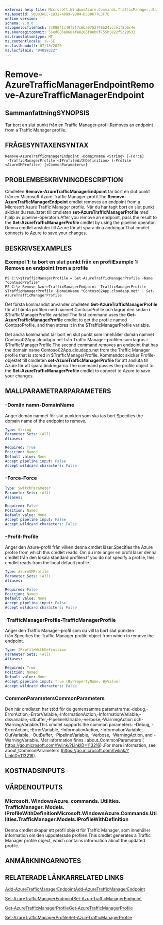 ```yaml
---
external help file: Microsoft.WindowsAzure.Commands.TrafficManager.dll-Help.xml
ms.assetid: 50B83AEC-1B32-4089-9804-D388677C3F7E
online version: ''
schema: 2.0.0
ms.openlocfilehash: 7388841c48f2f7c6ba0752748b245cce1f8b5c4e
ms.sourcegitcommit: 56ed085a868afa8263f8eb0f755b5822f5c29532
ms.translationtype: MT
ms.contentlocale: sv-SE
ms.lasthandoff: 07/18/2020
ms.locfileid: "94099322"
---
```

# <span data-ttu-id="5c66f-101">Remove-AzureTrafficManagerEndpoint</span><span class="sxs-lookup"><span data-stu-id="5c66f-101">Remove-AzureTrafficManagerEndpoint</span></span>

## <span data-ttu-id="5c66f-102">Sammanfattning</span><span class="sxs-lookup"><span data-stu-id="5c66f-102">SYNOPSIS</span></span>
<span data-ttu-id="5c66f-103">Tar bort en slut punkt från en Traffic Manager-profil.</span><span class="sxs-lookup"><span data-stu-id="5c66f-103">Removes an endpoint from a Traffic Manager profile.</span></span>

## <span data-ttu-id="5c66f-104">FRÅGESYNTAXEN</span><span class="sxs-lookup"><span data-stu-id="5c66f-104">SYNTAX</span></span>

```
Remove-AzureTrafficManagerEndpoint -DomainName <String> [-Force]
 -TrafficManagerProfile <IProfileWithDefinition> [-Profile <AzureSMProfile>] [<CommonParameters>]
```

## <span data-ttu-id="5c66f-105">PROBLEMBESKRIVNING</span><span class="sxs-lookup"><span data-stu-id="5c66f-105">DESCRIPTION</span></span>
<span data-ttu-id="5c66f-106">Cmdleten **Remove-AzureTrafficManagerEndpoint** tar bort en slut punkt från en Microsoft Azure Traffic Manager-profil.</span><span class="sxs-lookup"><span data-stu-id="5c66f-106">The **Remove-AzureTrafficManagerEndpoint** cmdlet removes an endpoint from a Microsoft Azure Traffic Manager profile.</span></span>
<span data-ttu-id="5c66f-107">När du har tagit bort en slut punkt skickar du resultatet till cmdleten **set-AzureTrafficManagerProfile** med hjälp av pipeline-operatorn.</span><span class="sxs-lookup"><span data-stu-id="5c66f-107">After you remove an endpoint, pass the result to the **Set-AzureTrafficManagerProfile** cmdlet by using the pipeline operator.</span></span>
<span data-ttu-id="5c66f-108">Denna cmdlet ansluter till Azure för att spara dina ändringar.</span><span class="sxs-lookup"><span data-stu-id="5c66f-108">That cmdlet connects to Azure to save your changes.</span></span>

## <span data-ttu-id="5c66f-109">BESKRIVS</span><span class="sxs-lookup"><span data-stu-id="5c66f-109">EXAMPLES</span></span>

### <span data-ttu-id="5c66f-110">Exempel 1: ta bort en slut punkt från en profil</span><span class="sxs-lookup"><span data-stu-id="5c66f-110">Example 1: Remove an endpoint from a profile</span></span>
```
PS C:\>$TrafficManagerProfile = Get-AzureTrafficManagerProfile -Name "ContosoProfile"
PS C:\> Remove-AzureTrafficManagerEndpoint -TrafficManagerProfile $TrafficManagerProfile -DomainName "Contoso02App.cloudapp.net" | Set-AzureTrafficManagerProfile
```

<span data-ttu-id="5c66f-111">Det första kommandot använder cmdleten **Get-AzureTrafficManagerProfile** för att hämta profilen med namnet ContosoProfile och lagrar den sedan i $TrafficManagerProfile variabel.</span><span class="sxs-lookup"><span data-stu-id="5c66f-111">The first command uses the **Get-AzureTrafficManagerProfile** cmdlet to get the profile named ContosoProfile, and then stores it in the $TrafficManagerProfile variable.</span></span>

<span data-ttu-id="5c66f-112">Det andra kommandot tar bort en slut punkt som innehåller domän namnet Contoso02App.cloudapp.net från Traffic Manager-profilen som lagras i $TrafficManagerProfile.</span><span class="sxs-lookup"><span data-stu-id="5c66f-112">The second command removes an endpoint that has the domain name Contoso02App.cloudapp.net from the Traffic Manager profile that is stored in $TrafficManagerProfile.</span></span>
<span data-ttu-id="5c66f-113">Kommandot skickar Profile-objektet till cmdleten **set-AzureTrafficManagerProfile** för att ansluta till Azure för att spara ändringarna.</span><span class="sxs-lookup"><span data-stu-id="5c66f-113">The command passes the profile object to the **Set-AzureTrafficManagerProfile** cmdlet to connect to Azure to save your changes.</span></span>

## <span data-ttu-id="5c66f-114">MALLPARAMETRAR</span><span class="sxs-lookup"><span data-stu-id="5c66f-114">PARAMETERS</span></span>

### <span data-ttu-id="5c66f-115">-Domän namn</span><span class="sxs-lookup"><span data-stu-id="5c66f-115">-DomainName</span></span>
<span data-ttu-id="5c66f-116">Anger domän namnet för slut punkten som ska tas bort.</span><span class="sxs-lookup"><span data-stu-id="5c66f-116">Specifies the domain name of the endpoint to remove.</span></span>

```yaml
Type: String
Parameter Sets: (All)
Aliases: 

Required: True
Position: Named
Default value: None
Accept pipeline input: False
Accept wildcard characters: False
```

### <span data-ttu-id="5c66f-117">-Force</span><span class="sxs-lookup"><span data-stu-id="5c66f-117">-Force</span></span>
```yaml
Type: SwitchParameter
Parameter Sets: (All)
Aliases: 

Required: False
Position: Named
Default value: None
Accept pipeline input: False
Accept wildcard characters: False
```

### <span data-ttu-id="5c66f-118">-Profil</span><span class="sxs-lookup"><span data-stu-id="5c66f-118">-Profile</span></span>
<span data-ttu-id="5c66f-119">Anger den Azure-profil från vilken denna cmdlet läser.</span><span class="sxs-lookup"><span data-stu-id="5c66f-119">Specifies the Azure profile from which this cmdlet reads.</span></span> <span data-ttu-id="5c66f-120">Om du inte anger en profil läser denna cmdlet från den lokala standard profilen.</span><span class="sxs-lookup"><span data-stu-id="5c66f-120">If you do not specify a profile, this cmdlet reads from the local default profile.</span></span>

```yaml
Type: AzureSMProfile
Parameter Sets: (All)
Aliases: 

Required: False
Position: Named
Default value: None
Accept pipeline input: False
Accept wildcard characters: False
```

### <span data-ttu-id="5c66f-121">-TrafficManagerProfile</span><span class="sxs-lookup"><span data-stu-id="5c66f-121">-TrafficManagerProfile</span></span>
<span data-ttu-id="5c66f-122">Anger den Traffic Manager-profil som du vill ta bort slut punkten från.</span><span class="sxs-lookup"><span data-stu-id="5c66f-122">Specifies the Traffic Manager profile object from which to remove the endpoint.</span></span>

```yaml
Type: IProfileWithDefinition
Parameter Sets: (All)
Aliases: 

Required: True
Position: Named
Default value: None
Accept pipeline input: True (ByPropertyName, ByValue)
Accept wildcard characters: False
```

### <span data-ttu-id="5c66f-123">CommonParameters</span><span class="sxs-lookup"><span data-stu-id="5c66f-123">CommonParameters</span></span>
<span data-ttu-id="5c66f-124">Den här cmdleten har stöd för de gemensamma parametrarna:-debug,-ErrorAction,-ErrorVariable,-InformationAction,-InformationVariable,-disvariable,-utbuffer,-PipelineVariable,-verbose,-WarningAction och-WarningVariable.</span><span class="sxs-lookup"><span data-stu-id="5c66f-124">This cmdlet supports the common parameters: -Debug, -ErrorAction, -ErrorVariable, -InformationAction, -InformationVariable, -OutVariable, -OutBuffer, -PipelineVariable, -Verbose, -WarningAction, and -WarningVariable.</span></span> <span data-ttu-id="5c66f-125">Mer information finns i about_CommonParameters ( https://go.microsoft.com/fwlink/?LinkID=113216) .</span><span class="sxs-lookup"><span data-stu-id="5c66f-125">For more information, see about_CommonParameters (https://go.microsoft.com/fwlink/?LinkID=113216).</span></span>

## <span data-ttu-id="5c66f-126">KOSTNADS</span><span class="sxs-lookup"><span data-stu-id="5c66f-126">INPUTS</span></span>

## <span data-ttu-id="5c66f-127">VÄRDEN</span><span class="sxs-lookup"><span data-stu-id="5c66f-127">OUTPUTS</span></span>

### <span data-ttu-id="5c66f-128">Microsoft. WindowsAzure. commands. Utilities. TrafficManager. Models. IProfileWithDefinition</span><span class="sxs-lookup"><span data-stu-id="5c66f-128">Microsoft.WindowsAzure.Commands.Utilities.TrafficManager.Models.IProfileWithDefinition</span></span>
<span data-ttu-id="5c66f-129">Denna cmdlet skapar ett profil objekt för Traffic Manager, som innehåller information om den uppdaterade profilen.</span><span class="sxs-lookup"><span data-stu-id="5c66f-129">This cmdlet generates a Traffic Manager profile object, which contains information about the updated profile.</span></span>

## <span data-ttu-id="5c66f-130">ANMÄRKNINGAR</span><span class="sxs-lookup"><span data-stu-id="5c66f-130">NOTES</span></span>

## <span data-ttu-id="5c66f-131">RELATERADE LÄNKAR</span><span class="sxs-lookup"><span data-stu-id="5c66f-131">RELATED LINKS</span></span>

[<span data-ttu-id="5c66f-132">Add-AzureTrafficManagerEndpoint</span><span class="sxs-lookup"><span data-stu-id="5c66f-132">Add-AzureTrafficManagerEndpoint</span></span>](./Add-AzureTrafficManagerEndpoint.md)

[<span data-ttu-id="5c66f-133">Set-AzureTrafficManagerEndpoint</span><span class="sxs-lookup"><span data-stu-id="5c66f-133">Set-AzureTrafficManagerEndpoint</span></span>](./Set-AzureTrafficManagerEndpoint.md)

[<span data-ttu-id="5c66f-134">Get-AzureTrafficManagerProfile</span><span class="sxs-lookup"><span data-stu-id="5c66f-134">Get-AzureTrafficManagerProfile</span></span>](./Get-AzureTrafficManagerProfile.md)

[<span data-ttu-id="5c66f-135">Set-AzureTrafficManagerProfile</span><span class="sxs-lookup"><span data-stu-id="5c66f-135">Set-AzureTrafficManagerProfile</span></span>](./Set-AzureTrafficManagerProfile.md)


